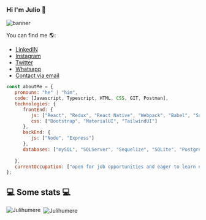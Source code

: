 ### Hi I'm Julio 👋

![banner](https://user-images.githubusercontent.com/92033293/160144431-b8956841-82f9-419f-9b08-61824da01dc9.png)

You can find me 🌎:
- [LinkedIN](https://www.linkedin.com/in/juli-humere/)
- [Instagram](https://www.instagram.com/juli_humere/)
- [Twitter](https://twitter.com/JuliHumere)
- [Whatsapp](https://api.whatsapp.com/send/?phone=%2B5493456267235&text&app_absent=0)
- [Contact via email](julihumere.contact@gmail.com)

```javascript
const aboutMe = {
   pronouns: "he" | "him",
   code: [Javascript, Typescript, HTML, CSS, GIT, Postman],
   technologies: {
      frontEnd: {
         js: ["React", "Redux", "React Native", "Webpack", "Babel", "Sass"],
         css: ["Bootstrap", "MaterialUI", "TailwindUI"]
      },
      backEnd: {
         js: ["Node", "Express"]
      },
      databases: ["mySQL", "SQLServer", "Sequelize", "SQLite", "PostgreSQL"],
      
   },
   currentOccupation: ["open for job opportunities and eager to learn new technologies"],
};
```
<h2>💻 Some stats 💻</h2>
<p display="flex"><img align="left" src="https://github-readme-stats.vercel.app/api/top-langs?username=Julihumere&show_icons=true&locale=en&layout=compact" alt="Julihumere" /></p>

<p>&nbsp;<img align="center" src="https://github-readme-stats.vercel.app/api?username=Julihumere&show_icons=true&locale=en" alt="Julihumere" /></p>

